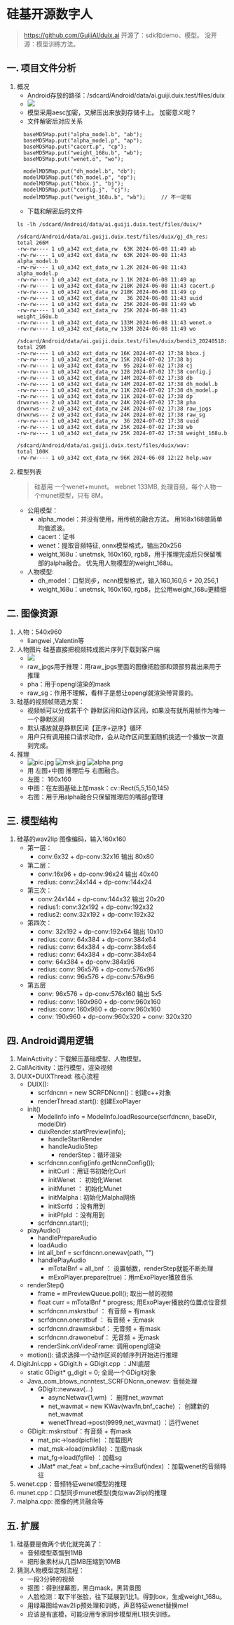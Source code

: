 # 硅基开源数字人
> https://github.com/GuijiAI/duix.ai
> 开源了：sdk和demo、模型。
> 没开源：模型训练方法。

## 一. 项目文件分析
1. 概况
   - Android存放的路径：/sdcard/Android/data/ai.guiji.duix.test/files/duix
   - ![](.images/0ef7b06b.png)
   - 模型采用aesc加密，又解压出来放到存储卡上。 加密意义呢？
   - 文件解密后对应关系
   ```
     baseMD5Map.put("alpha_model.b", "ab");
     baseMD5Map.put("alpha_model.p", "ap");
     baseMD5Map.put("cacert.p", "cp");
     baseMD5Map.put("weight_168u.b", "wb");
     baseMD5Map.put("wenet.o", "wo");

     modelMD5Map.put("dh_model.b", "db");
     modelMD5Map.put("dh_model.p", "dp");
     modelMD5Map.put("bbox.j", "bj");
     modelMD5Map.put("config.j", "cj");
     modelMD5Map.put("weight_168u.b", "wb");     // 不一定有
   ```
   - 下载和解密后的文件
   ```
   ls -lh /sdcard/Android/data/ai.guiji.duix.test/files/duix/*
   
   /sdcard/Android/data/ai.guiji.duix.test/files/duix/gj_dh_res:
   total 266M
   -rw-rw---- 1 u0_a342 ext_data_rw  63K 2024-06-08 11:49 ab
   -rw-rw---- 1 u0_a342 ext_data_rw  63K 2024-06-08 11:43 alpha_model.b
   -rw-rw---- 1 u0_a342 ext_data_rw 1.2K 2024-06-08 11:43 alpha_model.p
   -rw-rw---- 1 u0_a342 ext_data_rw 1.1K 2024-06-08 11:49 ap
   -rw-rw---- 1 u0_a342 ext_data_rw 218K 2024-06-08 11:43 cacert.p
   -rw-rw---- 1 u0_a342 ext_data_rw 218K 2024-06-08 11:49 cp
   -rw-rw---- 1 u0_a342 ext_data_rw   36 2024-06-08 11:43 uuid
   -rw-rw---- 1 u0_a342 ext_data_rw  25K 2024-06-08 11:49 wb
   -rw-rw---- 1 u0_a342 ext_data_rw  25K 2024-06-08 11:43 weight_168u.b
   -rw-rw---- 1 u0_a342 ext_data_rw 133M 2024-06-08 11:43 wenet.o
   -rw-rw---- 1 u0_a342 ext_data_rw 133M 2024-06-08 11:49 wo
   
   /sdcard/Android/data/ai.guiji.duix.test/files/duix/bendi3_20240518:
   total 29M
   -rw-rw---- 1 u0_a342 ext_data_rw 16K 2024-07-02 17:38 bbox.j
   -rw-rw---- 1 u0_a342 ext_data_rw 15K 2024-07-02 17:38 bj
   -rw-rw---- 1 u0_a342 ext_data_rw  95 2024-07-02 17:38 cj
   -rw-rw---- 1 u0_a342 ext_data_rw 128 2024-07-02 17:38 config.j
   -rw-rw---- 1 u0_a342 ext_data_rw 14M 2024-07-02 17:38 db
   -rw-rw---- 1 u0_a342 ext_data_rw 14M 2024-07-02 17:38 dh_model.b
   -rw-rw---- 1 u0_a342 ext_data_rw 11K 2024-07-02 17:38 dh_model.p
   -rw-rw---- 1 u0_a342 ext_data_rw 11K 2024-07-02 17:38 dp
   drwxrws--- 2 u0_a342 ext_data_rw 24K 2024-07-02 17:38 pha
   drwxrws--- 2 u0_a342 ext_data_rw 24K 2024-07-02 17:38 raw_jpgs
   drwxrws--- 2 u0_a342 ext_data_rw 24K 2024-07-02 17:38 raw_sg
   -rw-rw---- 1 u0_a342 ext_data_rw  36 2024-07-02 17:38 uuid
   -rw-rw---- 1 u0_a342 ext_data_rw 25K 2024-07-02 17:38 wb
   -rw-rw---- 1 u0_a342 ext_data_rw 25K 2024-07-02 17:38 weight_168u.b

   /sdcard/Android/data/ai.guiji.duix.test/files/duix/wav:
   total 100K
   -rw-rw---- 1 u0_a342 ext_data_rw 96K 2024-06-08 12:22 help.wav
   ```
2. 模型列表
   > 硅基用 一个wenet+munet。 webnet 133MB, 处理音频，每个人物一个munet模型，只有 8M。
   - 公用模型：
     - alpha_model：并没有使用，用传统的融合方法。 用168x168做简单均值滤波。
     - cacert：证书
     - wenet：提取音频特征, onnx模型格式，输出20x256
     - weight_168u：unetmsk, 160x160, rgb8，用于推理完成后只保留嘴部的alpha融合。 优先用人物模型的weight_168u。
   - 人物模型: 
     - dh_model：口型同步，ncnn模型格式，输入160,160,6 + 20,256,1
     - weight_168u：unetmsk, 160x160, rgb8，比公用weight_168u更精细

## 二. 图像资源
1. 人物：540x960
   - liangwei ,Valentin等
2. 人物图片
   硅基直接把视频转成图片序列下载到客户端
    - ![](.images/847bd923.png) 
    - raw_jpgs用于推理：用raw_jpgs里面的图像把脸部和颈部剪裁出来用于推理
    - pha：用于opengl渲染的mask
    - raw_sg：作用不理解，看样子是想让opengl就渲染带背景的。
3. 硅基的视频帧筛选方案：
   - 视频帧可以分成若干个 静默区间和动作区间，如果没有就所用帧作为唯一一个静默区间
   - 默认播放就是静默区间【正序+逆序】循环
   - 用户只有调用接口请求动作，会从动作区间里面随机挑选一个播放一次直到完成。
4. 推理
    - ![pic.jpg](.images%2Fpic.jpg) ![msk.jpg](.images%2Fmsk.jpg) ![alpha.png](.images%2Falpha.png)
    - 用 左图+中图 推理后与 右图融合。
    - 左图： 160x160
    - 中图：在左图基础上加mask：cv::Rect(5,5,150,145)
    - 右图：用于用alpha融合只保留推理后的嘴部g管理
   
## 三. 模型结构
1. 硅基的wav2lip 图像编码，输入160x160
    - 第一层： 
      - conv:6x32  + dp-conv:32x16  输出 80x80
    - 第二层： 
      - conv:16x96 + dp-conv:96x24  输出 40x40
      - redius: conv:24x144 + dp-conv:144x24      
    - 第三次： 
      - conv:24x144 + dp-conv:144x32    输出 20x20
      - redius1: conv:32x192 + dp-conv:192x32
      - redius2: conv:32x192 + dp-conv:192x32
    - 第四次： 
      - conv: 32x192 + dp-conv:192x64     输出 10x10
      - redius: conv: 64x384 + dp-conv:384x64   
      - redius: conv: 64x384 + dp-conv:384x64   
      - redius: conv: 64x384 + dp-conv:384x64   
      - conv: 64x384 + dp-conv:384x96 
      - redius: conv: 96x576 + dp-conv:576x96 
      - redius: conv: 96x576 + dp-conv:576x96 
    - 第五层
      - conv:  96x576 + dp-conv:576x160     输出 5x5
      - redius: conv: 160x960 + dp-conv:960x160
      - redius: conv: 160x960 + dp-conv:960x160
      - conv: 190x960 + dp-conv:960x320 +  conv: 320x320

## 四. Android调用逻辑
1. MainActivity：下载解压基础模型、人物模型。
2. CallAcitivity：运行模型，渲染视频
3. DUIX+DUIXThread: 核心流程
   - DUIX(): 
     - scrfdncnn = new SCRFDNcnn()：创建c++对象
     - renderThread.start(): 创建ExoPlayer
   - init()
     - ModelInfo info = ModelInfo.loadResource(scrfdncnn, baseDir, modelDir) 
     - duixRender.startPreview(info);
       - handleStartRender
       - handleAudioStep
         - renderStep：循环渲染
     - scrfdncnn.config(info.getNcnnConfig());
       - initCurl ：用证书初始化Curl
       - initWenet ： 初始化Wenet
       - initMunet ： 初始化Munet
       - initMalpha : 初始化Malpha网络
       - initScrfd ：没有用到
       - initPfpld ：没有用到
     - scrfdncnn.start();
   - playAudio()
     - handlePrepareAudio
     - loadAudio
     - int all_bnf = scrfdncnn.onewav(path, "")
     - handlePlayAudio
       - mTotalBnf = all_bnf ： 设置帧数，renderStep就能不断处理
       - mExoPlayer.prepare(true)：用mExoPlayer播放音乐
   - renderStep()
     - frame = mPreviewQueue.poll(); 取出一帧的视频
     - float curr = mTotalBnf * progress; 用ExoPlayer播放的位置点位音频
     - scrfdncnn.mskrstbuf ： 有音频 + 有mask
     - scrfdncnn.onerstbuf ： 有音频 + 无mask
     - scrfdncnn.drawmskbuf： 无音频 + 有mask
     - scrfdncnn.drawonebuf： 无音频 + 无mask
     - renderSink.onVideoFrame: 调用opengl渲染
   - motion(): 请求选择一个动作区间的帧序列开始进行推理
4. DigitJni.cpp + GDigit.h + GDigit.cpp ：JNI底层
   - static GDigit* g_digit = 0; 全局一个GDigit对象
   - Java_com_btows_ncnntest_SCRFDNcnn_onewav: 音频处理
     - GDigit::newwav(...)
       - asyncNetwav(1,wm) ： 删除net_wavmat
       - net_wavmat = new KWav(wavfn,bnf_cache) ： 创建新的net_wavmat
       - wenetThread->post(9999,net_wavmat) ：运行wenet
   - GDigit::mskrstbuf：有音频 + 有mask
     - mat_pic->load(picfile) ：加载图片
     - mat_msk->load(mskfile) ：加载mask
     - mat_fg->load(fgfile)   ：加载sg
     - JMat* mat_feat = bnf_cache->inxBuf(index) ：加载wenet的音频特征
5. wenet.cpp：音频特征wenet模型的推理
6. munet.cpp：口型同步munet模型(类似wav2lip)的推理
7. malpha.cpp: 图像的拷贝融合等

## 五. 扩展
1. 硅基要是做两个优化就完美了：
   - 音频模型蒸馏到1MB
   - 把形象素材从几百MB压缩到10MB
2. 猜测人物模型定制流程：
   - 一段3分钟的视频
   - 抠图：得到绿幕图，黑白mask，黑背景图
   - 人脸检测：取下半张脸，往下延展到1比1。得到box，生成weight_168u。
   - 用绿幕图给wav2lip预处理和训练，声音特征wenet替换mel
   - 应该是有底模，可能没用专家同步模型用L1损失训练。